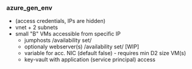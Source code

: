 ### azure_gen_env
- (access credentials, IPs are hidden)
- vnet + 2 subnets
- small "B" VMs accessible from specific IP
    - jumphosts /availability set/
    - optionaly webserver(s) /availability set/ [WIP]
    - variable for acc. NIC (default false) - requires min D2 size VM(s)
    - key-vault with application (service principal) access
